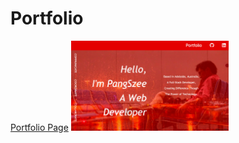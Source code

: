 # Portfolio
<a href="https://a1718367.github.io/Portfolio/">Portfolio Page</a>
<img src="./assets/img/screenshot.png" alt="screenshot" style="width: 50%;height: 50%">